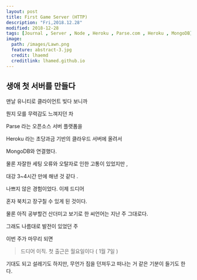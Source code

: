 ```yaml
---
layout: post
title: First Game Server (HTTP)
description: "Fri,2018.12.28"
modified: 2018-12-28
tags: [Journal , Server , Node , Heroku , Parse.com , Heroku , MongoDB]
image:
  path: /images/Lawn.png
  feature: abstract-3.jpg
  credit: lhaemd
  creditlink: lhamed.github.io
---
```


생애 첫 서버를 만들다
----------------

맨날 유니티로 클라이언트 빚다 보니까 

뭔지 모를 무력감도 느껴지던 차 

Parse 라는 오픈소스 서버 플랫폼을 

Heroku 라는 초당과금 기반의 클라우드 서버에 올려서 

MongoDB와 연결했다. 

물론 자잘한 세팅 오류와 오탈자로 인한 고통이 있었지만 , 

대강 3~4시간 만에 해낸 것 같다 . 

나쁘지 않은 경험이었다. 이제 드디어 

혼자 북치고 장구칠 수 있게 된 것이다. 

물론 아직 공부할건 산더미고 보기로 한 씨언어는 지난 주 그대로다. 

그래도 나름대로 발전이 있었던 주 

이번 주가 마무리 되면 

> 드디어 이직. 첫 출근은 월요일이다 ( 1월 7일 ) 

기대도 되고 설레기도 하지만, 무언가 짐을 던져두고 떠나는 거 같은 기분이 들기도 한다. 

